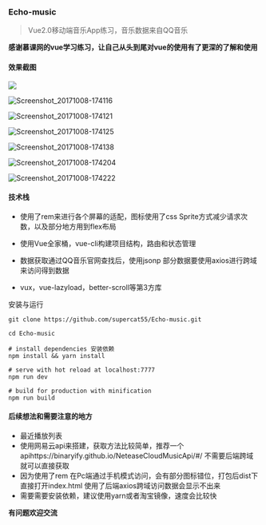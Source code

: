 ### Echo-music

> Vue2.0移动端音乐App练习，音乐数据来自QQ音乐

**感谢慕课网的vue学习练习，让自己从头到尾对vue的使用有了更深的了解和使用**

#### 效果截图

![](https://github.com/supercat55/Echo-music/tree/master/static/1.png)

![Screenshot_20171008-174116](https://github.com/supercat55/Echo-music/tree/master/static/2.png)

![Screenshot_20171008-174121](https://github.com/supercat55/Echo-music/tree/master/static/3.png)

![Screenshot_20171008-174125](https://github.com/supercat55/Echo-music/tree/master/static/4.png)

![Screenshot_20171008-174138](https://github.com/supercat55/Echo-music/tree/master/static/5.png)

![Screenshot_20171008-174204](https://github.com/supercat55/Echo-music/tree/master/static/6.png)

![Screenshot_20171008-174222](https://github.com/supercat55/Echo-music/tree/master/static/7.png)

#### 技术栈

* 使用了rem来进行各个屏幕的适配，图标使用了css Sprite方式减少请求次数，以及部分地方用到flex布局


* 使用Vue全家桶，vue-cli构建项目结构，路由和状态管理
* 数据获取通过QQ音乐官网查找后，使用jsonp 部分数据要使用axios进行跨域来访问得到数据
* vux，vue-lazyload，better-scroll等第3方库

安装与运行

````
git clone https://github.com/supercat55/Echo-music.git

cd Echo-music

# install dependencies 安装依赖
npm install && yarn install

# serve with hot reload at localhost:7777 
npm run dev

# build for production with minification
npm run build

````

#### 后续想法和需要注意的地方

* 最近播放列表
* 使用网易云api来搭建，获取方法比较简单，推荐一个apihttps://binaryify.github.io/NeteaseCloudMusicApi/#/ 不需要后端跨域就可以直接获取
* 因为使用了rem 在Pc端通过手机模式访问，会有部分图标错位，打包后dist下直接打开index.html 使用了后端axios跨域访问数据会显示不出来
* 需要需要安装依赖，建议使用yarn或者淘宝镜像，速度会比较快

**有问题欢迎交流**

